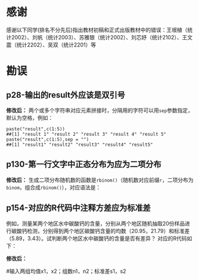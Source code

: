 # 感谢

感谢以下同学(排名不分先后)指出教材初稿和正式出版教材中的错误：王垠植（统计2002）、刘帆（统计2003）、苏雅银（统计2002）、刘芯妤（统计2102）、王文震（统计2202）、吴双（统计2201）等

# 勘误

## p28-输出的result外应该是双引号

**修改后：**
两个或多个字符串对应元素拼接时，分隔用的字符可以用`sep`参数指定，默认为空格，例如：
```{r eval=FALSE, tidy=TRUE}
paste("result",c(1:5))
##[1] "result 1" "result 2" "result 3" "result 4" "result 5"
paste("result",c(1:5),sep = "")
##[1] "result1" "result2" "result3" "result4" "result5"
```

## p130-第一行文字中正态分布为应为二项分布

**修改后：**
生成二项分布随机数的函数是`rbinom()`（随机数对应前缀`r`，二项分布为`binom`，组合成`rbinom()`），对应语法是：


## p154-对应的R代码中注释方差应为标准差
例如，测量某两个地区水中碳酸钙的含量，分别从两个地区随机抽取20份样品进行碳酸钙检测，分别得到两个地区碳酸钙含量的均数（20.95，21.79）和标准差（5.89，3.43）。试判断两个地区水中碳酸钙的含量是否有差异？
对应的R代码如下：

**修改后：**

#输入两组均值x1，x2；组数n1，n2；标准差s1，s2
